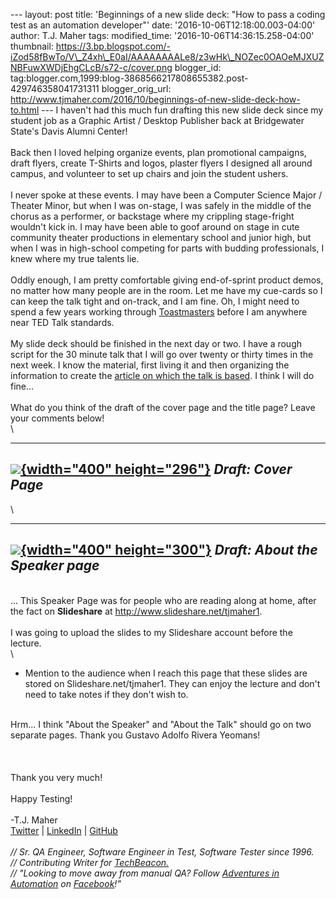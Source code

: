 \-\-- layout: post title: \'Beginnings of a new slide deck: \"How to
pass a coding test as an automation developer\"\' date:
\'2016-10-06T12:18:00.003-04:00\' author: T.J. Maher tags:
modified\_time: \'2016-10-06T14:36:15.258-04:00\' thumbnail:
https://3.bp.blogspot.com/-iZod58fBwTo/V\_Z4xh\_E0aI/AAAAAAAALe8/z3wHk\_NOZec0OAOeMJXUZNBFuwXWDjEhgCLcB/s72-c/cover.png
blogger\_id:
tag:blogger.com,1999:blog-3868566217808655382.post-429746358041731311
blogger\_orig\_url:
http://www.tjmaher.com/2016/10/beginnings-of-new-slide-deck-how-to.html
\-\-- I haven\'t had this much fun drafting this new slide deck since my
student job as a Graphic Artist / Desktop Publisher back at Bridgewater
State\'s Davis Alumni Center!\
\
Back then I loved helping organize events, plan promotional campaigns,
draft flyers, create T-Shirts and logos, plaster flyers I designed all
around campus, and volunteer to set up chairs and join the student
ushers.\
\
I never spoke at these events. I may have been a Computer Science Major
/ Theater Minor, but when I was on-stage, I was safely in the middle of
the chorus as a performer, or backstage where my crippling stage-fright
wouldn\'t kick in. I may have been able to goof around on stage in cute
community theater productions in elementary school and junior high, but
when I was in high-school competing for parts with budding
professionals, I knew where my true talents lie.\
\
Oddly enough, I am pretty comfortable giving end-of-sprint product
demos, no matter how many people are in the room. Let me have my
cue-cards so I can keep the talk tight and on-track, and I am fine. Oh,
I might need to spend a few years working through
[Toastmasters](https://www.meetup.com/Toastmasters-MIT/events/234456314/)
before I am anywhere near TED Talk standards.\
\
My slide deck should be finished in the next day or two. I have a rough
script for the 30 minute talk that I will go over twenty or thirty times
in the next week. I know the material, first living it and then
organizing the information to create the [article on which the talk is
based](http://techbeacon.com/how-pass-coding-interview-automation-developer).
I think I will do fine\...\
\
What do you think of the draft of the cover page and the title page?
Leave your comments below!\
\

  ----------------------------------------------------------------------------------------------------------------------------------------------------------------------------------------------------------------------------------------------------------------------------
   [![](https://3.bp.blogspot.com/-iZod58fBwTo/V_Z4xh_E0aI/AAAAAAAALe8/z3wHk_NOZec0OAOeMJXUZNBFuwXWDjEhgCLcB/s400/cover.png){width="400" height="296"}](https://3.bp.blogspot.com/-iZod58fBwTo/V_Z4xh_E0aI/AAAAAAAALe8/z3wHk_NOZec0OAOeMJXUZNBFuwXWDjEhgCLcB/s1600/cover.png)
                                                                                                                              *Draft: Cover Page*
  ----------------------------------------------------------------------------------------------------------------------------------------------------------------------------------------------------------------------------------------------------------------------------

\

  ----------------------------------------------------------------------------------------------------------------------------------------------------------------------------------------------------------------------------------------------------------------------------
   [![](https://1.bp.blogspot.com/-0b73Uz46TgM/V_Z5CdyFc9I/AAAAAAAALfA/xiUTCfJTH9QABuNm_Q1Xe6Om4q5e2A6dQCLcB/s400/title.png){width="400" height="300"}](https://1.bp.blogspot.com/-0b73Uz46TgM/V_Z5CdyFc9I/AAAAAAAALfA/xiUTCfJTH9QABuNm_Q1Xe6Om4q5e2A6dQCLcB/s1600/title.png)
                                                                                                                        *Draft: About the Speaker page*
  ----------------------------------------------------------------------------------------------------------------------------------------------------------------------------------------------------------------------------------------------------------------------------

\
\... This Speaker Page was for people who are reading along at home,
after the fact on **Slideshare**
at <http://www.slideshare.net/tjmaher1>.\
\
I was going to upload the slides to my Slideshare account before the
lecture.\
\

-   Mention to the audience when I reach this page that these slides are
    stored on Slideshare.net/tjmaher1. They can enjoy the lecture and
    don\'t need to take notes if they don\'t wish to. 

\
Hrm\... I think \"About the Speaker\" and \"About the Talk\" should go
on two separate pages. Thank you Gustavo Adolfo Rivera Yeomans!\
\
\
\
Thank you very much!\
\
Happy Testing!\
\
-T.J. Maher\
[Twitter](https://twitter.com/tjmaher1) \| [LinkedIn](https://www.linkedin.com/in/tjmaher1) \| [GitHub](https://github.com/tjmaher)\
\
*// Sr. QA Engineer, Software Engineer in Test, Software Tester since
1996.\
// Contributing Writer
for [TechBeacon.](http://techbeacon.com/contributors/thomas-maher)\
// \"Looking to move away from manual QA? Follow [Adventures in
Automation](http://www.tjmaher.com/) on
[Facebook](https://www.facebook.com/AdventuresInAutomation/)!\"*
